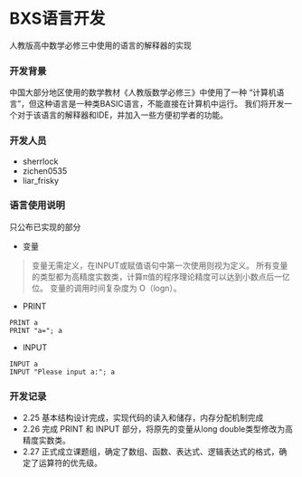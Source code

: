 # BXS语言开发
人教版高中数学必修三中使用的语言的解释器的实现

### 开发背景
中国大部分地区使用的数学教材《人教版数学必修三》中使用了一种
“计算机语言”，但这种语言是一种类BASIC语言，不能直接在计算机中运行。
我们将开发一个对于该语言的解释器和IDE，并加入一些方便初学者的功能。

### 开发人员
* sherrlock
* zichen0535
* liar_frisky

### 语言使用说明
只公布已实现的部分
* 变量
> 变量无需定义，在INPUT或赋值语句中第一次使用则视为定义。
所有变量的类型都为高精度实数类，计算π值的程序理论精度可以达到小数点后一亿位。
变量的调用时间复杂度为 O（logn）。

* PRINT
``` 
PRINT a
PRINT "a="; a
```
* INPUT
```
INPUT a
INPUT "Please input a:"; a
```

### 开发记录
* 2.25 基本结构设计完成，实现代码的读入和储存，内存分配机制完成
* 2.26 完成 PRINT 和 INPUT 部分，将原先的变量从long double类型修改为高精度实数类。
* 2.27 正式成立课题组，确定了数组、函数、表达式、逻辑表达式的格式，确定了运算符的优先级。
